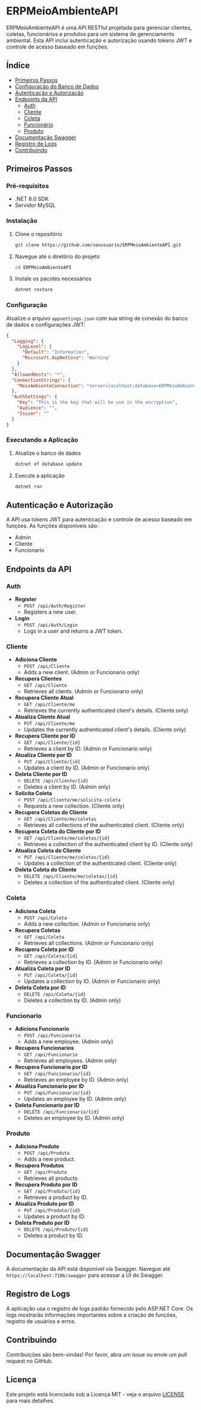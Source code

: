 # ERPMeioAmbienteAPI

ERPMeioAmbienteAPI é uma API RESTful projetada para gerenciar clientes, coletas, funcionários e produtos para um sistema de gerenciamento ambiental. Esta API inclui autenticação e autorização usando tokens JWT e controle de acesso baseado em funções.

## Índice
- [Primeiros Passos](#primeiros-passos)
- [Configuração do Banco de Dados](#configuração-do-banco-de-dados)
- [Autenticação e Autorização](#autenticação-e-autorização)
- [Endpoints da API](#endpoints-da-api)
  - [Auth](#auth)
  - [Cliente](#cliente)
  - [Coleta](#coleta)
  - [Funcionário](#funcionário)
  - [Produto](#produto)
- [Documentação Swagger](#documentação-swagger)
- [Registro de Logs](#registro-de-logs)
- [Contribuindo](#contribuindo)

## Primeiros Passos

### Pré-requisitos
- .NET 8.0 SDK
- Servidor MySQL

### Instalação
1. Clone o repositório
   ```sh
   git clone https://github.com/seuusuario/ERPMeioAmbienteAPI.git
   ```
2. Navegue até o diretório do projeto
   ```sh
   cd ERPMeioAmbienteAPI
   ```
3. Instale os pacotes necessários
   ```sh
   dotnet restore
   ```

### Configuração
Atualize o arquivo `appsettings.json` com sua string de conexão do banco de dados e configurações JWT:
```json
{
  "Logging": {
    "LogLevel": {
      "Default": "Information",
      "Microsoft.AspNetCore": "Warning"
    }
  },
  "AllowedHosts": "*",
  "ConnectionStrings": {
    "MeioAmbienteConnection": "server=localhost;database=ERPMeioAmbiente;user=root;password=root"
  },
  "AuthSettings": {
    "Key": "This is the key that will be use in the encryption",
    "Audience": "",
    "Issuer": ""
  }
}
```

### Executando a Aplicação
1. Atualize o banco de dados
   ```sh
   dotnet ef database update
   ```
2. Execute a aplicação
   ```sh
   dotnet run
   ```

## Autenticação e Autorização
A API usa tokens JWT para autenticação e controle de acesso baseado em funções. As funções disponíveis são:
- Admin
- Cliente
- Funcionario

## Endpoints da API

### Auth
- **Register**
  - `POST /api/Auth/Register`
  - Registers a new user.
- **Login**
  - `POST /api/Auth/Login`
  - Logs in a user and returns a JWT token.

### Cliente
- **Adiciona Cliente**
  - `POST /api/Cliente`
  - Adds a new client. (Admin or Funcionario only)
- **Recupera Clientes**
  - `GET /api/Cliente`
  - Retrieves all clients. (Admin or Funcionario only)
- **Recupera Cliente Atual**
  - `GET /api/Cliente/me`
  - Retrieves the currently authenticated client's details. (Cliente only)
- **Atualiza Cliente Atual**
  - `PUT /api/Cliente/me`
  - Updates the currently authenticated client's details. (Cliente only)
- **Recupera Cliente por ID**
  - `GET /api/Cliente/{id}`
  - Retrieves a client by ID. (Admin or Funcionario only)
- **Atualiza Cliente por ID**
  - `PUT /api/Cliente/{id}`
  - Updates a client by ID. (Admin or Funcionario only)
- **Deleta Cliente por ID**
  - `DELETE /api/Cliente/{id}`
  - Deletes a client by ID. (Admin only)
- **Solicita Coleta**
  - `POST /api/Cliente/me/solicita-coleta`
  - Requests a new collection. (Cliente only)
- **Recupera Coletas do Cliente**
  - `GET /api/Cliente/me/coletas`
  - Retrieves all collections of the authenticated client. (Cliente only)
- **Recupera Coleta do Cliente por ID**
  - `GET /api/Cliente/me/coletas/{id}`
  - Retrieves a collection of the authenticated client by ID. (Cliente only)
- **Atualiza Coleta do Cliente**
  - `PUT /api/Cliente/me/coletas/{id}`
  - Updates a collection of the authenticated client. (Cliente only)
- **Deleta Coleta do Cliente**
  - `DELETE /api/Cliente/me/coletas/{id}`
  - Deletes a collection of the authenticated client. (Cliente only)

### Coleta
- **Adiciona Coleta**
  - `POST /api/Coleta`
  - Adds a new collection. (Admin or Funcionario only)
- **Recupera Coletas**
  - `GET /api/Coleta`
  - Retrieves all collections. (Admin or Funcionario only)
- **Recupera Coleta por ID**
  - `GET /api/Coleta/{id}`
  - Retrieves a collection by ID. (Admin or Funcionario only)
- **Atualiza Coleta por ID**
  - `PUT /api/Coleta/{id}`
  - Updates a collection by ID. (Admin or Funcionario only)
- **Deleta Coleta por ID**
  - `DELETE /api/Coleta/{id}`
  - Deletes a collection by ID. (Admin only)

### Funcionario
- **Adiciona Funcionario**
  - `POST /api/Funcionario`
  - Adds a new employee. (Admin only)
- **Recupera Funcionarios**
  - `GET /api/Funcionario`
  - Retrieves all employees. (Admin only)
- **Recupera Funcionario por ID**
  - `GET /api/Funcionario/{id}`
  - Retrieves an employee by ID. (Admin only)
- **Atualiza Funcionario por ID**
  - `PUT /api/Funcionario/{id}`
  - Updates an employee by ID. (Admin only)
- **Deleta Funcionario por ID**
  - `DELETE /api/Funcionario/{id}`
  - Deletes an employee by ID. (Admin only)

### Produto
- **Adiciona Produto**
  - `POST /api/Produto`
  - Adds a new product.
- **Recupera Produtos**
  - `GET /api/Produto`
  - Retrieves all products.
- **Recupera Produto por ID**
  - `GET /api/Produto/{id}`
  - Retrieves a product by ID.
- **Atualiza Produto por ID**
  - `PUT /api/Produto/{id}`
  - Updates a product by ID.
- **Deleta Produto por ID**
  - `DELETE /api/Produto/{id}`
  - Deletes a product by ID.

## Documentação Swagger
A documentação da API está disponível via Swagger. Navegue até `https://localhost:7186/swagger` para acessar a UI do Swagger.

## Registro de Logs
A aplicação usa o registro de logs padrão fornecido pelo ASP.NET Core. Os logs mostrarão informações importantes sobre a criação de funções, registro de usuários e erros.

## Contribuindo
Contribuições são bem-vindas! Por favor, abra um issue ou envie um pull request no GitHub.

## Licença
Este projeto está licenciado sob a Licença MIT - veja o arquivo [LICENSE](LICENSE) para mais detalhes.
